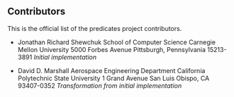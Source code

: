 Contributors
--------------
This is the official list of the predicates project contributors.

* Jonathan Richard Shewchuk
  School of Computer Science
  Carnegie Mellon University
  5000 Forbes Avenue
  Pittsburgh, Pennsylvania 15213-3891
  *Initial implementation*

* David D. Marshall
  Aerospace Engineering Department
  California Polytechnic State University
  1 Grand Avenue
  San Luis Obispo, CA 93407-0352
  *Transformation from initial implementation*

